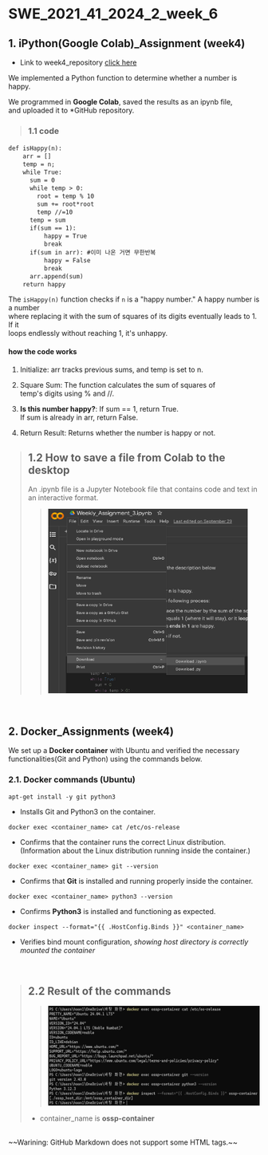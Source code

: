 # SWE_2021_41_2024_2_week_6

## 1. iPython(Google Colab)_Assignment (week4)

+ Link to week4_repository [click here](https://github.com/lsh-Brecht/SWE_2021_41_2024_2_week_4 "go to week4_repository")

We implemented a Python function to determine whether a
number is happy.

We programmed in **Google Colab**, saved the results as an ipynb file,  
and uploaded it to *GitHub repository.

> ### 1.1 code
```
def isHappy(n):
    arr = []
    temp = n;
    while True:
      sum = 0
      while temp > 0:
        root = temp % 10
        sum += root*root
        temp //=10
      temp = sum
      if(sum == 1):
          happy = True
          break
      if(sum in arr): #이미 나온 거면 무한반복
          happy = False
          break
      arr.append(sum)
    return happy
```
The `isHappy(n)` function checks if `n` is a "happy number." A happy number is a number  
where replacing it with the sum of squares of its digits eventually leads to 1. If it  
loops endlessly without reaching 1, it's unhappy.

#### how the code works

1. Initialize:
arr tracks previous sums, and temp is set to n.

2. Square Sum:
The function calculates the sum of squares of\
 temp's digits using % and //.

3. **Is this number happy?**:
If sum == 1, return True.\
If sum is already in arr, return False.

4. Return Result:
Returns whether the number is happy or not.

> ## 1.2 How to save a file from Colab to the desktop
> An .ipynb file is a Jupyter Notebook file that contains code and text in an interactive format.
>>
>> <img src="./imagefolder/week4image.png" width="400px" height="370px" title="Image of saving Colab">

<br>

## 2. Docker_Assignments  (week4)
We set up a **Docker container** with Ubuntu and verified the necessary\
functionalities(Git and Python) using the commands below.
### 2.1. Docker commands (Ubuntu)
```
apt-get install -y git python3
```  
* Installs Git and Python3 on the container.

```
docker exec <container_name> cat /etc/os-release
```
* Confirms that the container runs the correct Linux distribution.  
(Information about the Linux distribution running inside the container.)

```
docker exec <container_name> git --version
```
* Confirms that **Git** is installed and running properly inside the container.

```
docker exec <container_name> python3 --version
```
* Confirms **Python3** is installed and functioning as expected.

```
docker inspect --format="{{ .HostConfig.Binds }}" <container_name>
```  
* Verifies bind mount configuration, *showing host directory is correctly mounted the container*

<br>

> ## 2.2 Result of the commands
>> <img src="./imagefolder/week5image.png" width="500px" height="200px" title="image_of_result">
> + container_name is **ossp-container**
<br>
~~Warining: GitHub Markdown does not support some HTML tags.~~
